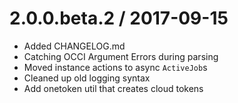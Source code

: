 
2.0.0.beta.2 / 2017-09-15
==================

  * Added CHANGELOG.md
  * Catching OCCI Argument Errors during parsing
  * Moved instance actions to async `ActiveJob`s
  * Cleaned up old logging syntax
  * Add onetoken util that creates cloud tokens
